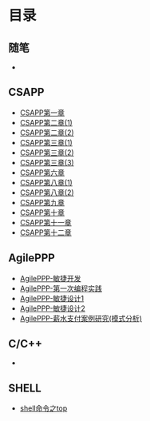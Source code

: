 # 目录

## 随笔

-   

## CSAPP  

- [CSAPP第一章](source/CSAPP/CSAPP_ch1.md) 
- [CSAPP第二章(1)](source/CSAPP/CSAPP_ch2_1.md)
- [CSAPP第二章(2)](source/CSAPP/CSAPP_ch2_2.md)
- [CSAPP第三章(1)](source/CSAPP/CSAPP_ch3_1.md)
- [CSAPP第三章(2)](source/CSAPP/CSAPP_ch3_2.md)
- [CSAPP第三章(3)](source/CSAPP/CSAPP_ch3_3.md)
- [CSAPP第六章](source/CSAPP/CSAPP_ch6.md)
- [CSAPP第八章(1)](source/CSAPP/CSAPP_ch8_1.md)
- [CSAPP第八章(2)](source/CSAPP/CSAPP_ch8_1.md)
- [CSAPP第九章](source/CSAPP/CSAPP_ch9.md)
- [CSAPP第十章](source/CSAPP/CSAPP_ch10.md)
- [CSAPP第十一章](source/CSAPP/CSAPP_ch11.md)
- [CSAPP第十二章](source/CSAPP/CSAPP_ch12.md)

## AgilePPP

- [AgilePPP-敏捷开发](source/AgilePPP/AgilePPP_ch1_5.md)
- [AgilePPP-第一次编程实践](source/AgilePPP/AgilePPP_ch6.md)
- [AgilePPP-敏捷设计1](source/AgilePPP/AgilePPP_ch7_9.md)
- [AgilePPP-敏捷设计2](source/AgilePPP/AgilePPP_ch10_12.md)
- [AgilePPP-薪水支付案例研究(模式分析)](source/AgilePPP/AgilePPP_ch13_17.md)
## C/C++

-   

## SHELL

- [shell命令之top](source/shell/shell-top.md)
